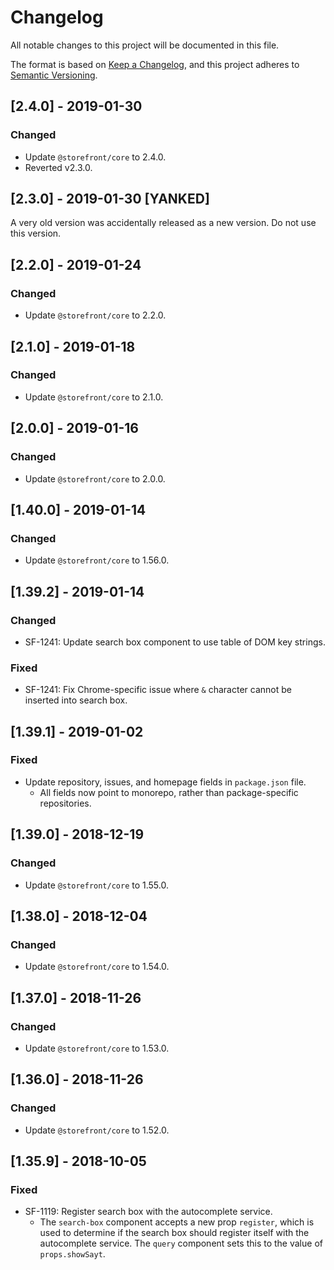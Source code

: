 # Changelog
All notable changes to this project will be documented in this file.

The format is based on [Keep a Changelog](https://keepachangelog.com/en/1.0.0/),
and this project adheres to [Semantic Versioning](https://semver.org/spec/v2.0.0.html).

## [2.4.0] - 2019-01-30
### Changed
- Update `@storefront/core` to 2.4.0.
- Reverted v2.3.0.

## [2.3.0] - 2019-01-30 [YANKED]
A very old version was accidentally released as a new version. Do not use this version.

## [2.2.0] - 2019-01-24
### Changed
- Update `@storefront/core` to 2.2.0.

## [2.1.0] - 2019-01-18
### Changed
- Update `@storefront/core` to 2.1.0.

## [2.0.0] - 2019-01-16
### Changed
- Update `@storefront/core` to 2.0.0.

## [1.40.0] - 2019-01-14
### Changed
- Update `@storefront/core` to 1.56.0.

## [1.39.2] - 2019-01-14
### Changed
- SF-1241: Update search box component to use table of DOM key strings.

### Fixed
- SF-1241: Fix Chrome-specific issue where `&` character cannot be inserted into search box.

## [1.39.1] - 2019-01-02
### Fixed
- Update repository, issues, and homepage fields in `package.json` file.
  - All fields now point to monorepo, rather than package-specific repositories.

## [1.39.0] - 2018-12-19
### Changed
- Update `@storefront/core` to 1.55.0.

## [1.38.0] - 2018-12-04
### Changed
- Update `@storefront/core` to 1.54.0.

## [1.37.0] - 2018-11-26
### Changed
- Update `@storefront/core` to 1.53.0.

## [1.36.0] - 2018-11-26
### Changed
- Update `@storefront/core` to 1.52.0.

## [1.35.9] - 2018-10-05
### Fixed
- SF-1119: Register search box with the autocomplete service.
  - The `search-box` component accepts a new prop `register`, which is used to determine if the search box should register itself with the autocomplete service. The `query` component sets this to the value of `props.showSayt`.
